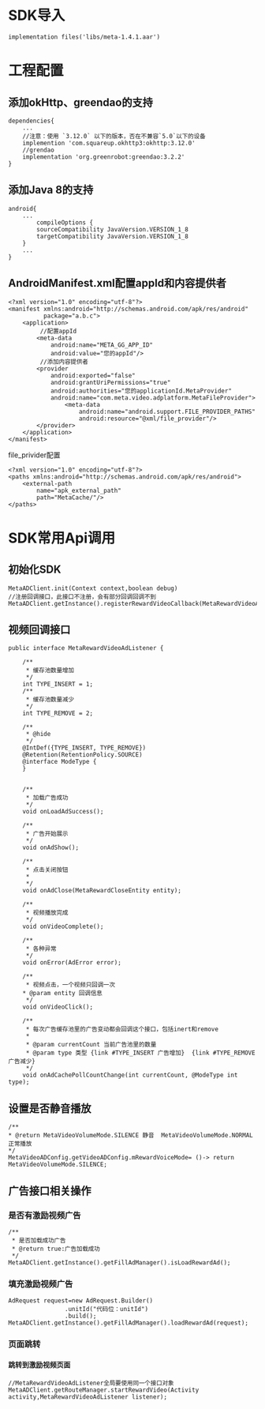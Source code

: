 # SDK导入

    implementation files('libs/meta-1.4.1.aar')

# 工程配置

## 添加okHttp、greendao的支持

    dependencies{
        ...
        //注意：使用 `3.12.0` 以下的版本，否在不兼容`5.0`以下的设备
        implemention 'com.squareup.okhttp3:okhttp:3.12.0'
        //grendao
        implementation 'org.greenrobot:greendao:3.2.2'
    }
    

## 添加Java 8的支持

    android{
        ...
            compileOptions {
            sourceCompatibility JavaVersion.VERSION_1_8
            targetCompatibility JavaVersion.VERSION_1_8
        }
        ...
    }

## AndroidManifest.xml配置appId和内容提供者

    <?xml version="1.0" encoding="utf-8"?>
    <manifest xmlns:android="http://schemas.android.com/apk/res/android"
              package="a.b.c">
        <application>
             //配置appId
            <meta-data
                android:name="META_GG_APP_ID"
                android:value="您的appId"/>
             //添加内容提供者
            <provider
        		android:exported="false"
        		android:grantUriPermissions="true"
        		android:authorities="您的applicationId.MetaProvider"
        		android:name="com.meta.video.adplatform.MetaFileProvider">
        			<meta-data
            			android:name="android.support.FILE_PROVIDER_PATHS"
            			android:resource="@xml/file_provider"/>
    		</provider>
        </application>
    </manifest>

file_privider配置

    <?xml version="1.0" encoding="utf-8"?>
    <paths xmlns:android="http://schemas.android.com/apk/res/android">
        <external-path
            name="apk_external_path"
            path="MetaCache/"/>
    </paths>

# SDK常用Api调用

## 初始化SDK

    MetaADClient.init(Context context,boolean debug)
    //注册回调接口，此接口不注册，会有部分回调回调不到
    MetaADClient.getInstance().registerRewardVideoCallback(MetaRewardVideoAdListener);

## 视频回调接口

    public interface MetaRewardVideoAdListener {
     
        /**
         * 缓存池数量增加
         */
        int TYPE_INSERT = 1;
        /**
         * 缓存池数量减少
         */
        int TYPE_REMOVE = 2;
     
        /**
         * @hide
         */
        @IntDef({TYPE_INSERT, TYPE_REMOVE})
        @Retention(RetentionPolicy.SOURCE)
        @interface ModeType {
        }
     
     
        /**
         * 加载广告成功
         */
        void onLoadAdSuccess();
     
        /**
         * 广告开始展示
         */
        void onAdShow();
     
        /**
         * 点击关闭按钮
         *
         */
        void onAdClose(MetaRewardCloseEntity entity);
     
        /**
         * 视频播放完成
         */
        void onVideoComplete();
     
        /**
         * 各种异常
         */
        void onError(AdError error);
     
        /**
         * 视频点击，一个视频只回调一次
        * @param entity 回调信息
         */
        void onVideoClick();
     
        /**
         * 每次广告缓存池里的广告变动都会回调这个接口，包括inert和remove
         *
         * @param currentCount 当前广告池里的数量
         * @param type 类型 {link #TYPE_INSERT 广告增加}  {link #TYPE_REMOVE广告减少}
         */
        void onAdCachePollCountChange(int currentCount, @ModeType int type);

## 设置是否静音播放

    /**
    * @return MetaVideoVolumeMode.SILENCE 静音  MetaVideoVolumeMode.NORMAL 正常播放
    */
    MetaVideoADConfig.getVideoADConfig.mRewardVoiceMode= ()-> return MetaVideoVolumeMode.SILENCE;

## 广告接口相关操作

### 是否有激励视频广告

    /**
     * 是否加载成功广告
     * @return true:广告加载成功
     */
    MetaADClient.getInstance().getFillAdManager().isLoadRewardAd();
    

### 填充激励视频广告

    AdRequest request=new AdRequest.Builder()
                    .unitId("代码位：unitId")
                    .build();
    MetaADClient.getInstance().getFillAdManager().loadRewardAd(request);
    

### 页面跳转

#### 跳转到激励视频页面

    //MetaRewardVideoAdListener全局要使用同一个接口对象
    MetaADClient.getRouteManager.startRewardVideo(Activity activity,MetaRewardVideoAdListener listener);
    




